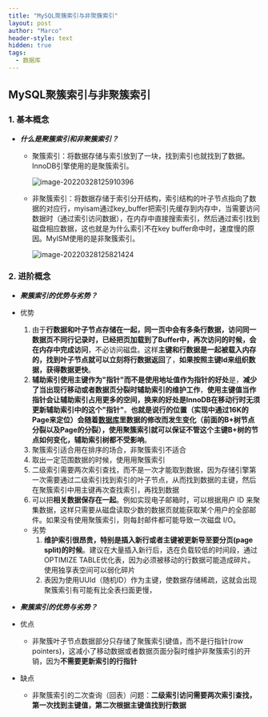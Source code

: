 ```yaml
---
title: "MySQL聚簇索引与非聚簇索引"
layout: post
author: "Marco"
header-style: text
hidden: true
tags:
  - 数据库
---
```


## MySQL聚簇索引与非聚簇索引

### 1. 基本概念

- ***什么是聚簇索引和非聚簇索引？***

  - 聚簇索引：将数据存储与索引放到了一块，找到索引也就找到了数据。InnoDB引擎使用的是聚簇索引。

    ![image-20220328125910396](https://s2.loli.net/2022/03/28/lx3rnUkS4OTP6Ga.png)

  - 非聚簇索引：将数据存储于索引分开结构，索引结构的叶子节点指向了数据的对应行，myisam通过key_buffer把索引先缓存到内存中，当需要访问数据时（通过索引访问数据），在内存中直接搜索索引，然后通过索引找到磁盘相应数据，这也就是为什么索引不在key buffer命中时，速度慢的原因。MyISM使用的是非聚簇索引。

    ![image-20220328125821424](https://s2.loli.net/2022/03/28/Tu4e8HdEabpCrmF.png)

### 2. 进阶概念

- ***聚簇索引的优势与劣势？***
- 优势
    1. 由于**行数据和叶子节点存储在一起，同一页中会有多条行数据，访问同一数据页不同行记录时，已经把页加载到了Buffer中，再次访问的时候，会在内存中完成访问**，不必访问磁盘。这样**主键和行数据是一起被载入内存的，找到叶子节点就可以立刻将行数据返回**了，**如果按照主键Id来组织数据，获得数据更快**。
    2. **辅助索引使用主键作为"指针"而不是使用地址值作为指针的好处**是，**减少了当出现行移动或者数据页分裂时辅助索引的维护工作**，**使用主键值当作指针会让辅助索引占用更多的空间，换来的好处是InnoDB在移动行时无须更新辅助索引中的这个"指针"**。**也就是说行的位置（实现中通过16K的Page来定位）会随着**[**数据库**](https://cloud.tencent.com/solution/database?from=10680)**里数据的修改而发生变化（前面的B+树节点分裂以及Page的分裂），使用聚簇索引就可以保证不管这个主键B+树的节点如何变化，辅助索引树都不受影响**。
    3. 聚簇索引适合用在排序的场合，非聚簇索引不适合
    4. 取出一定范围数据的时候，使用用聚簇索引
    5. 二级索引需要两次索引查找，而不是一次才能取到数据，因为存储引擎第一次需要通过二级索引找到索引的叶子节点，从而找到数据的主键，然后在聚簇索引中用主键再次查找索引，再找到数据
    6. 可以把**相关数据保存在一起**。例如实现电子邮箱时，可以根据用户 ID 来聚集数据，这样只需要从磁盘读取少数的数据页就能获取某个用户的全部邮件。如果没有使用聚簇索引，则每封邮件都可能导致一次磁盘 I/O。
  - 劣势
    1. **维护索引很昂贵，特别是插入新行或者主键被更新导至要分页(page split)的时候**。建议在大量插入新行后，选在负载较低的时间段，通过OPTIMIZE TABLE优化表，因为必须被移动的行数据可能造成碎片。使用独享表空间可以弱化碎片
    2. 表因为使用UUId（随机ID）作为主键，使数据存储稀疏，这就会出现聚簇索引有可能有比全表扫面更慢，

-  ***聚簇索引的优势与劣势？***

  - 优点
    * 非聚簇叶子节点数据部分只存储了聚簇索引键值，而不是行指针(row pointers)，这减小了移动数据或者数据页面分裂时维护非聚簇索引的开销，因为**不需要更新索引的行指针**
  - 缺点
    * 非聚簇索引的二次查询（回表）问题：**二级索引访问需要两次索引查找，第一次找到主键值，第二次根据主键值找到行数据**

  